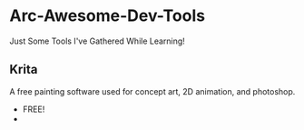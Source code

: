 # Arc-Awesome-Dev-Tools
Just Some Tools I've Gathered While Learning!
## Krita
A free painting software used for concept art, 2D animation, and photoshop.
* FREE!
* 
